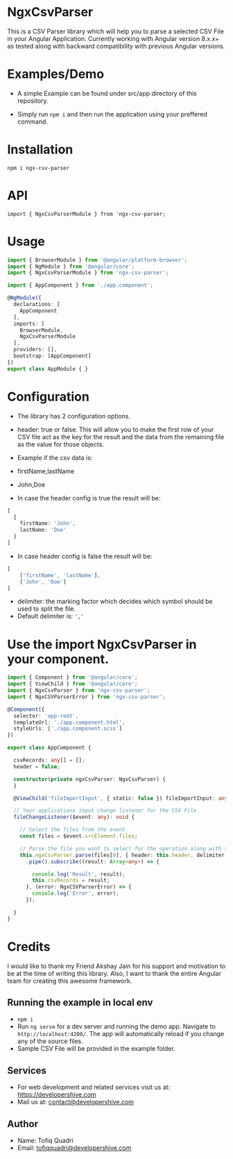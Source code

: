 # NgxCsvParser

This is a CSV Parser library which will help you to parse a selected CSV File in your Angular Application. Currently working with Angular version 8.x.x+ as tested along with backward compatibility with previous Angular versions.

# Examples/Demo

* A simple Example can be found under src/app directory of this repository.

* Simply run `npm i` and then run the application using your preffered command.

# Installation
`npm i ngx-csv-parser`

# API
`import { NgxCsvParserModule } from 'ngx-csv-parser;`

# Usage

```typescript
import { BrowserModule } from '@angular/platform-browser';
import { NgModule } from '@angular/core';
import { NgxCsvParserModule } from 'ngx-csv-parser';

import { AppComponent } from './app.component';

@NgModule({
  declarations: [
    AppComponent
  ],
  imports: [
    BrowserModule,
    NgxCsvParserModule
  ],
  providers: [],
  bootstrap: [AppComponent]
})
export class AppModule { }
```

# Configuration

* The library has 2 configuration options.

* header: true or false. This will allow you to make the first row of your CSV file act as the key for the result and the data from the remaining file as the value for those objects.

* Example if the csv data is:

* firstName,lastName
* John,Doe

* In case the header config is true the result will be:

```typescript
[
  {
    firstName: 'John',
    lastName: 'Doe'
  }
]
```
* In case header config is false the result will be:
```typescript
[
    ['firstName', 'lastName'],
    ['John', 'Doe']
]
```

* delimiter: the marking factor which decides which symbol should be used to split the file.
* Default delimiter is: `','`

# Use the import NgxCsvParser in your component.

```typescript
import { Component } from '@angular/core';
import { ViewChild } from '@angular/core';
import { NgxCsvParser } from 'ngx-csv-parser';
import { NgxCSVParserError } from 'ngx-csv-parser';

@Component({
  selector: 'app-root',
  templateUrl: './app.component.html',
  styleUrls: ['./app.component.scss']
})

export class AppComponent {

  csvRecords: any[] = [];
  header = false;

  constructor(private ngxCsvParser: NgxCsvParser) {
  }

  @ViewChild('fileImportInput', { static: false }) fileImportInput: any;

  // Your applications input change listener for the CSV File
  fileChangeListener($event: any): void {

    // Select the files from the event
    const files = $event.srcElement.files;

    // Parse the file you want to select for the operation along with the configuration
    this.ngxCsvParser.parse(files[0], { header: this.header, delimiter: ',' })
      .pipe().subscribe((result: Array<any>) => {

        console.log('Result', result);
        this.csvRecords = result;
      }, (error: NgxCSVParserError) => {
        console.log('Error', error);
      });

  }
}
```
# Credits

I would like to thank my Friend Akshay Jain for his support and motivation to be at the time of writing this library. Also, I want to thank the entire Angular team for creating this awesome framework.

## Running the example in local env

* `npm i`
* Run `ng serve` for a dev server and running the demo app. Navigate to `http://localhost:4200/`. The app will automatically reload if you change any of the source files.
* Sample CSV File will be provided in the example folder.

## Services

* For web development and related services visit us at: https://developershive.com
* Mail us at: contact@developershive.com

## Author

* Name: Tofiq Quadri
* Email: tofiqquadri@developershive.com